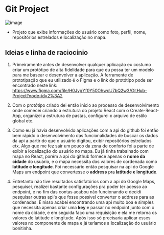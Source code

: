 # Git Project

![image](https://user-images.githubusercontent.com/59968647/90522998-c3f62100-e142-11ea-8005-aa35fd9e28e2.png)

- Projeto que exibe informações do usuário como foto, perfil, nome, repositórios estrelados e localização no mapa.

## Ideias e linha de raciocínio

1. Primeiramente antes de desenvolver qualquer aplicação eu costumo criar um protótipo de alta fidelidade para que eu possa ter um modelo para me basear e desenvolver a aplicação. A ferramente de prototipação que eu utilizado é o Figma e o link do protótipo pode ser encontrado neste link: https://www.figma.com/file/H0JygYf0Y50OhwcU7bQ2w3/GitHub-Project?node-id=2%3A2

2. Com o protótipo criado dei então início ao processo de desenvolvimento onde comecei criando a estrutura do projeto React com o Create-React-App, organizei a estrutura de pastas, configurei o arquivo de estilo global etc.

3. Como eu já havia desenvolvido aplicações com a api do github foi então bem rápido o desenvolvimento das funcionalidades de buscar os dados da api a partir do que o usuário digitou, exibir repositórios estrelados etx. Algo que me fez sair um pouco da zona de conforto foi a parte de exibir a localização do usuário no mapa. Eu já tinha trabalhado com mapa no React, porém a api do github fornece apenas o **nome da cidade** do usuário, e o mapa necessita dos valores de cordenada como **latitude e longitude**. Foi necessário então pesquisar na api do Google Maps um endpoint que convertesse o **address** pra **latitude e longitude**.

4. Entretanto não tive resultados satisfatórios com a api do Google Maps, pesquisei, realizei bastante configurações pra poder ter acesso ao endpoint, e no fim das contas acabou não funcionando e decidi pesquisar outras api's que fosse possível converter o address para as cordenadas. E nisso acabei encontrando uma api muito boa e simples que necessita apenas criar uma **key** e passar no endpoint junto com o nome da cidade, e em seguida faço uma requisição e ela me retorna os valores de latitude e longitude. Após isso só precisaria aplicar esses valores no componente de mapa e já teríamos a localização do usuário bonitinha. 

